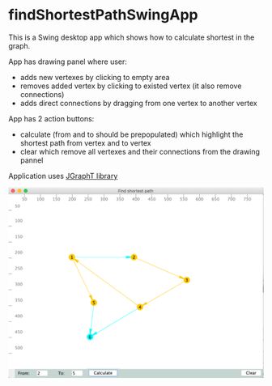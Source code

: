 # findShortestPathSwingApp

This is a Swing desktop app which shows how to calculate shortest in the graph.

App has drawing panel where user:
 - adds new vertexes by clicking to empty area
 - removes added vertex by clicking to existed vertex (it also remove connections)
 - adds direct connections by dragging from one vertex to another vertex
 
App has 2 action buttons:
- calculate (from and to should be prepopulated) which highlight the shortest path from vertex and to vertex
- clear which remove all vertexes and their connections from the drawing pannel

Application uses <a href=https://jgrapht.org/>JGraphT library</a>
<p>
<img src="images/screenshot.png" />
